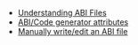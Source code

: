 <!-- ---
title: ABI
link_text: ABI
--- -->

- [Understanding ABI Files](understanding-abi-files.md)
- [ABI/Code generator attributes](abi-code-generator-attributes-explained.md)
- [Manually write/edit an ABI file](manually_write_an_ABI_file_explained.md)
